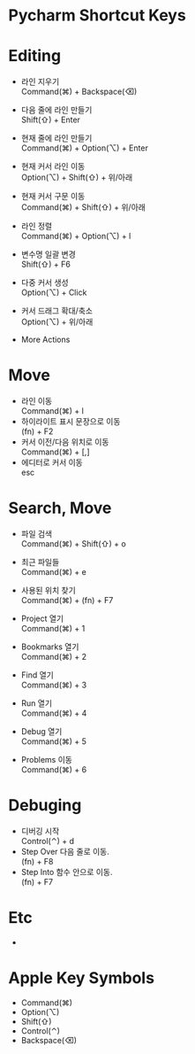 Pycharm Shortcut Keys
===

# Editing
- 라인 지우기 <br>
  Command(⌘) + Backspace(⌫)
- 다음 줄에 라인 만들기 <br>
  Shift(⇧) + Enter
- 현재 줄에 라인 만들기 <br>
  Command(⌘) + Option(⌥) + Enter
- 현재 커서 라인 이동 <br>
  Option(⌥) + Shift(⇧) + 위/아래
- 현재 커서 구문 이동 <br>
  Command(⌘) + Shift(⇧) + 위/아래

- 라인 정렬 <br>
  Command(⌘) + Option(⌥) + l
- 변수명 일괄 변경 <br>
  Shift(⇧) + F6

- 다중 커서 생성 <br>
  Option(⌥) + Click
- 커서 드래그 확대/축소 <br>
  Option(⌥) + 위/아래

- More Actions <br>
  
# Move
- 라인 이동 <br>
  Command(⌘) + l
- 하이라이트 표시 문장으로 이동 <br>
  (fn) + F2
- 커서 이전/다음 위치로 이동 <br>
  Command(⌘) + [,]
- 에디터로 커서 이동 <br>
  esc


# Search, Move
- 파일 검색 <br>
  Command(⌘) + Shift(⇧) + o
- 최근 파일들 <br>
  Command(⌘) + e
- 사용된 위치 찾기 <br>
  Command(⌘) + (fn) + F7

- Project 열기 <br>
  Command(⌘) + 1
- Bookmarks 열기 <br>
  Command(⌘) + 2
- Find 열기 <br>
  Command(⌘) + 3
- Run 열기 <br>
  Command(⌘) + 4
- Debug 열기 <br>
  Command(⌘)  + 5  
- Problems 이동 <br>
  Command(⌘) + 6

# Debuging
- 디버깅 시작 <br>
  Control(⌃) + d
- Step Over 다음 줄로 이동. <br>
  (fn) + F8
- Step Into 함수 안으로 이동. <br>
  (fn) + F7

# Etc
- 


# Apple Key Symbols
- Command(⌘)
- Option(⌥)
- Shift(⇧)
- Control(⌃)
- Backspace(⌫)